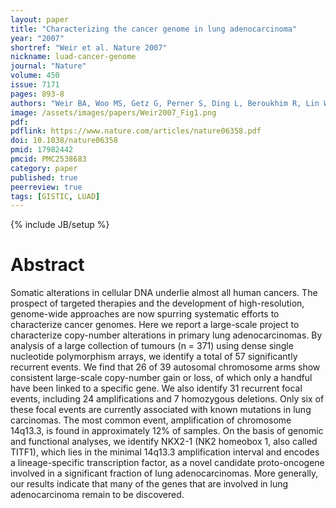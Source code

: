 ```yaml
---
layout: paper
title: "Characterizing the cancer genome in lung adenocarcinoma"
year: "2007"
shortref: "Weir et al. Nature 2007"
nickname: luad-cancer-genome
journal: "Nature"
volume: 450
issue: 7171
pages: 893-8
authors: "Weir BA, Woo MS, Getz G, Perner S, Ding L, Beroukhim R, Lin WM, Province MA, Kraja A, Johnson LA, Shah K, Sato M, Thomas RK, Barletta JA, Borecki IB, Broderick S, Chang AC, Chiang DY, Chirieac LR, Cho J, Fujii Y, Gazdar AF, Giordano T, Greulich H, Hanna M, Johnson BE, Kris MG, Lash A, Lin L, Lindeman N, Mardis ER, McPherson JD, Minna JD, Morgan MB, Nadel M, Orringer MB, Osborne JR, Ozenberger B, Ramos AH, Robinson J, Roth JA, Rusch V, Sasaki H, Shepherd F, Sougnez C, Spitz MR, Tsao MS, Twomey D, Verhaak RG, Weinstock GM, Wheeler DA, Winckler W, Yoshizawa A, Yu S, Zakowski MF, Zhang Q, Beer DG, Wistuba II, Watson MA, Garraway LA, Ladanyi M, Travis WD, Pao W, Rubin MA, Gabriel SB, Gibbs RA, Varmus HE, Wilson RK, Lander ES, Meyerson M"
image: /assets/images/papers/Weir2007_Fig1.png
pdf:
pdflink: https://www.nature.com/articles/nature06358.pdf
doi: 10.1038/nature06358
pmid: 17982442
pmcid: PMC2538683
category: paper
published: true
peerreview: true
tags: [GISTIC, LUAD]
---
```

{% include JB/setup %}

# Abstract

Somatic alterations in cellular DNA underlie almost all human cancers. The prospect of targeted therapies and the development of high-resolution, genome-wide approaches are now spurring systematic efforts to characterize cancer genomes. Here we report a large-scale project to characterize copy-number alterations in primary lung adenocarcinomas. By analysis of a large collection of tumours (n = 371) using dense single nucleotide polymorphism arrays, we identify a total of 57 significantly recurrent events. We find that 26 of 39 autosomal chromosome arms show consistent large-scale copy-number gain or loss, of which only a handful have been linked to a specific gene. We also identify 31 recurrent focal events, including 24 amplifications and 7 homozygous deletions. Only six of these focal events are currently associated with known mutations in lung carcinomas. The most common event, amplification of chromosome 14q13.3, is found in approximately 12% of samples. On the basis of genomic and functional analyses, we identify NKX2-1 (NK2 homeobox 1, also called TITF1), which lies in the minimal 14q13.3 amplification interval and encodes a lineage-specific transcription factor, as a novel candidate proto-oncogene involved in a significant fraction of lung adenocarcinomas. More generally, our results indicate that many of the genes that are involved in lung adenocarcinoma remain to be discovered.

